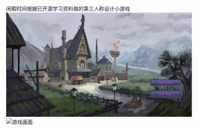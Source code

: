 闲暇时间根据已开源学习资料做的第三人称设计小游戏
![游戏开始UI](https://github.com/haoyunxiaozzz/UnityDemo/blob/main/Run.jpg)
![游戏画面]()
